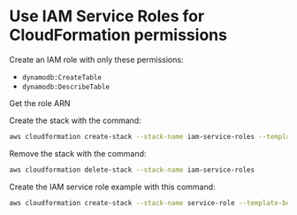 # Use IAM Service Roles for CloudFormation permissions

Create an IAM role with only these permissions:
- `dynamodb:CreateTable`
- `dynamodb:DescribeTable`

Get the role ARN

Create the stack with the command:
```sh
aws cloudformation create-stack --stack-name iam-service-roles --template-body file://stack.yaml --role-arn "<insert iam role arn>"
```

Remove the stack with the command:
```sh
aws cloudformation delete-stack --stack-name iam-service-roles
```

Create the IAM service role example with this command:
```sh
aws cloudformation create-stack --stack-name service-role --template-body file://service-role.yaml --capabilities CAPABILITY_NAMED_IAM
```
